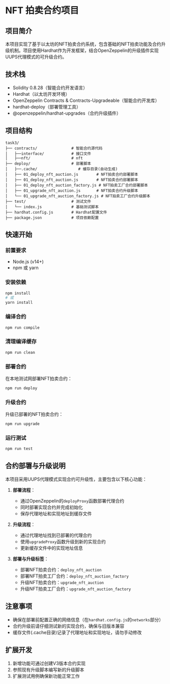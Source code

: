 # NFT 拍卖合约项目

## 项目简介

本项目实现了基于以太坊的NFT拍卖合约系统，包含基础的NFT拍卖功能及合约升级机制。项目使用Hardhat作为开发框架，结合OpenZeppelin的升级插件实现UUPS代理模式的可升级合约。

## 技术栈

- Solidity 0.8.28（智能合约开发语言）
- Hardhat（以太坊开发环境）
- OpenZeppelin Contracts & Contracts-Upgradeable（智能合约开发库）
- hardhat-deploy（部署管理工具）
- @openzeppelin/hardhat-upgrades（合约升级插件）

## 项目结构

```
task3/
├── contracts/               # 智能合约源代码
│   ├──interface/            # 接口文件
│   ├──nft/                  # nft
├── deploy/                  # 部署脚本
│   ├──.cache/                  # 缓存目录(自动生成)
│   ├── 01_deploy_nft_auction.js        # NFT拍卖合约部署脚本   
│   ├── 01_deploy_nft_auction.js        # NFT拍卖合约部署脚本
│   ├── 01_deploy_nft_auction_factory.js # NFT拍卖工厂合约部署脚本
│   ├── 01_upgrade_nft_auction.js       # NFT拍卖合约升级脚本
│   └── 01_upgrade_nft_auction_factory.js # NFT拍卖工厂合约升级脚本
├── test/                    # 测试文件
│   └── index.js             # 基础测试脚本
├── hardhat.config.js        # Hardhat配置文件
├── package.json             # 项目依赖配置
```

## 快速开始

### 前置要求

- Node.js (v14+)
- npm 或 yarn

### 安装依赖

```bash
npm install
# 或
yarn install
```

### 编译合约

```bash
npm run compile
```

### 清理编译缓存

```bash
npm run clean
```

### 部署合约

在本地测试网部署NFT拍卖合约：

```bash
npm run deploy
```

### 升级合约

升级已部署的NFT拍卖合约：

```bash
npm run upgrade
```

### 运行测试

```bash
npm run test
```

## 合约部署与升级说明

本项目采用UUPS代理模式实现合约可升级性，主要包含以下核心功能：

1. **部署流程**：
   - 通过OpenZeppelin的`deployProxy`函数部署代理合约
   - 同时部署实现合约并完成初始化
   - 保存代理地址和实现地址到缓存文件

2. **升级流程**：
   - 通过代理地址找到已部署的代理合约
   - 使用`upgradeProxy`函数升级到新的实现合约
   - 更新缓存文件中的实现地址信息

3. **部署与升级标签**：
   - 部署NFT拍卖合约：`deploy_nft_auction`
   - 部署NFT拍卖工厂合约：`deploy_nft_auction_factory`
   - 升级NFT拍卖合约：`upgrade_nft_auction`
   - 升级NFT拍卖工厂合约：`upgrade_nft_auction_factory`

## 注意事项

- 确保在部署前配置正确的网络信息（在`hardhat.config.js`的`networks`部分）
- 合约升级前请仔细测试新的实现合约，确保与旧版本兼容
- 缓存文件(.cache目录)记录了代理地址和实现地址，请勿手动修改

## 扩展开发

1. 新增功能可通过创建V3版本合约实现
2. 参照现有升级脚本编写新的升级脚本
3. 扩展测试用例确保新功能正常工作